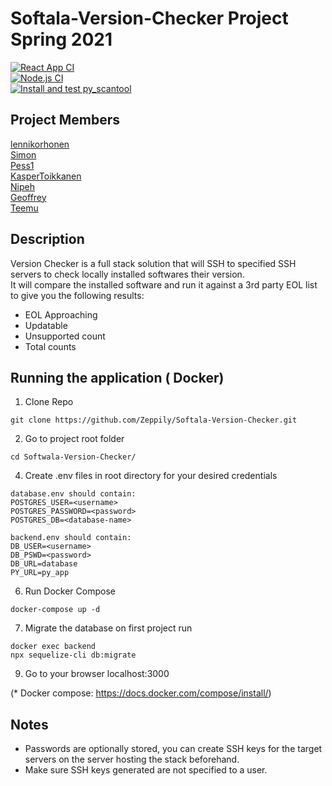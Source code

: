 # Softala-Version-Checker Project Spring 2021

[![React App CI](https://github.com/Zeppily/Softala-Version-Checker/actions/workflows/reactapp.js.yml/badge.svg)](https://github.com/Zeppily/Softala-Version-Checker/actions/workflows/reactapp.js.yml)  
[![Node.js CI](https://github.com/Zeppily/Softala-Version-Checker/actions/workflows/node.js.yml/badge.svg)](https://github.com/Zeppily/Softala-Version-Checker/actions/workflows/node.js.yml)  
[![Install and test py_scantool](https://github.com/Zeppily/Softala-Version-Checker/actions/workflows/python-app.yml/badge.svg)](https://github.com/Zeppily/Softala-Version-Checker/actions/workflows/python-app.yml)  

##  Project Members
[lennikorhonen](https://github.com/lennikorhonen)  
[Simon](https://github.com/Bgh237)  
[Pess1](https://github.com/Pess1)  
[KasperToikkanen](https://github.com/KasperToikkanen)  
[Nipeh](https://github.com/NipeH)  
[Geoffrey](https://github.com/Zeppily)  
[Teemu](https://github.com/swd1tn002)  

## Description  

Version Checker is a full stack solution that will SSH to specified SSH servers to check locally installed softwares their version.  
It will compare the installed software and run it against a 3rd party EOL list to give you the following results:  
- EOL Approaching  
- Updatable  
- Unsupported count
- Total counts

## Running the application ( Docker)
1. Clone Repo  
```
git clone https://github.com/Zeppily/Softala-Version-Checker.git
```
2. Go to project root folder
```
cd Softwala-Version-Checker/
```
4. Create .env files in root directory for your desired credentials
```
database.env should contain:
POSTGRES_USER=<username>
POSTGRES_PASSWORD=<password>
POSTGRES_DB=<database-name>

backend.env should contain:
DB_USER=<username>
DB_PSWD=<password>
DB_URL=database
PY_URL=py_app
```
6. Run Docker Compose
```
docker-compose up -d
```  
7. Migrate the database on first project run  
```
docker exec backend
npx sequelize-cli db:migrate
```
9. Go to your browser localhost:3000  
  
(* Docker compose: https://docs.docker.com/compose/install/)
## Notes
- Passwords are optionally stored, you can create SSH keys for the target servers on the server hosting the stack beforehand.  
- Make sure SSH keys generated are not specified to a user.
